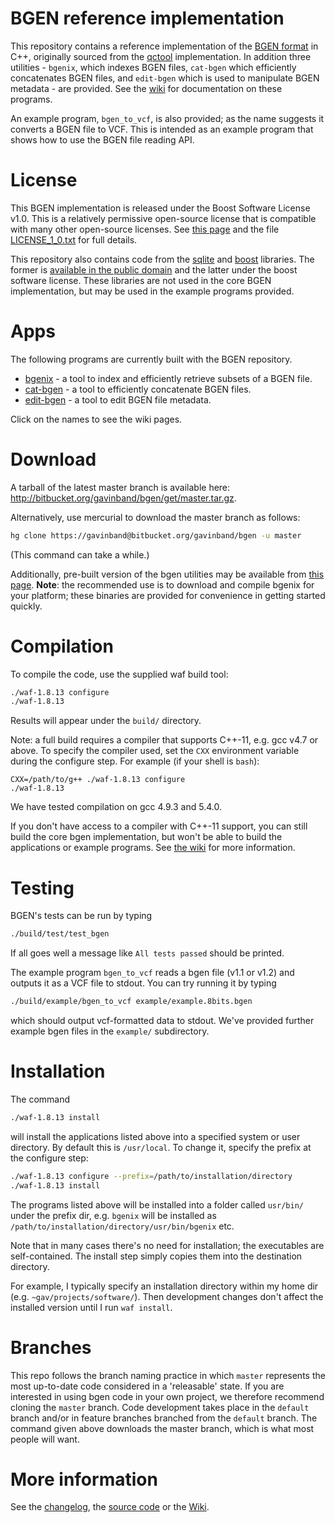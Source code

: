 BGEN reference implementation
========

This repository contains a reference implementation of the [BGEN format](http://www.well.ox.ac.uk/~gav/bgen_format/bgen_format_v1.2.html) in C++, 
originally sourced from the [qctool](https://bitbucket.org/gavinband/bgen) implementation.  In addition three utilities - `bgenix`, which indexes BGEN files, `cat-bgen` which efficiently concatenates BGEN files, and `edit-bgen` which is used to manipulate BGEN metadata - are provided.
See the [wiki](https://bitbucket.org/gavinband/bgen/wiki/Home) for documentation on these programs.

An example program, `bgen_to_vcf`, is also provided; as the name suggests it converts a BGEN file to VCF.  This is intended as an example program that shows how to use the BGEN file reading API.

License
========
This BGEN implementation is released under the Boost Software License v1.0.  This is a relatively permissive open-source license that is compatible with many other open-source licenses.  See [this page](http://www.boost.org/users/license.html) and the file [LICENSE_1_0.txt](https://bitbucket.org/gavinband/bgen/src/tip/LICENSE_1_0.txt) for full details.

This repository also contains code from  the [sqlite](www.sqlite.org) and [boost](www.boost.org) libraries.  The former is [available in the public domain](http://www.sqlite.org/copyright.html) and the latter under the boost software license.  These libraries are not used in the core BGEN implementation, but may be used in the example programs provided.

Apps
=====

The following programs are currently built with the BGEN repository.

* [bgenix](https://bitbucket.org/gavinband/bgen/wiki/bgenix) - a tool to index and efficiently retrieve subsets of a BGEN file. 
* [cat-bgen](https://bitbucket.org/gavinband/bgen/wiki/cat-bgen) - a tool to efficiently concatenate BGEN files.
* [edit-bgen](https://bitbucket.org/gavinband/bgen/wiki/edit-bgen) - a tool to edit BGEN file metadata.

Click on the names to see the wiki pages.

Download
========

A tarball of the latest master branch is available here: http://bitbucket.org/gavinband/bgen/get/master.tar.gz.

Alternatively, use mercurial to download the master branch as follows:
```sh
hg clone https://gavinband@bitbucket.org/gavinband/bgen -u master
```
(This command can take a while.)

Additionally, pre-built version of the bgen utilities may be available from [this page](http://www.well.ox.ac.uk/~gav/resources/).  **Note**: the recommended use is to download and compile bgenix for your platform; these binaries are provided for convenience in getting started quickly.

Compilation
=====

To compile the code, use the supplied waf build tool:
```sh
./waf-1.8.13 configure
./waf-1.8.13
```
Results will appear under the `build/` directory.  

Note: a full build requires a compiler that supports C++-11, e.g. gcc v4.7 or above.  To specify the compiler used, set the `CXX` environment variable during the configure step.  For example (if your shell is `bash`):
```
CXX=/path/to/g++ ./waf-1.8.13 configure
./waf-1.8.13
```

We have tested compilation on gcc 4.9.3 and 5.4.0.

If you don't have access to a compiler with C++-11 support, you can still build the core bgen implementation, but won't be able to build the applications or example programs.  See [the wiki](https://bitbucket.org/gavinband/bgen/wiki/Troubleshooting_compilation) for more information.

Testing
=====

BGEN's tests can be run by typing 
```sh
./build/test/test_bgen
```
If all goes well a message like `All tests passed` should be printed.

The example program `bgen_to_vcf` reads a bgen file (v1.1 or v1.2) and outputs it as a VCF file to stdout.  You can try running it
by typing
```sh
./build/example/bgen_to_vcf example/example.8bits.bgen
```
which should output vcf-formatted data to stdout.  We've provided further example bgen files in the `example/` subdirectory.

Installation
========

The command
```sh
./waf-1.8.13 install
```
will install the applications listed above into a specified system or user directory.  By default this is `/usr/local`.  To change it, specify the prefix at the configure step:
```sh
./waf-1.8.13 configure --prefix=/path/to/installation/directory
./waf-1.8.13 install
```
The programs listed above will be installed into a folder called `usr/bin/` under the prefix dir, e.g. `bgenix` will be installed as `/path/to/installation/directory/usr/bin/bgenix` etc.

Note that in many cases there's no need for installation; the executables are self-contained.  The install step simply copies them into the destination directory.

For example, I typically specify an installation directory within my home dir (e.g. `~gav/projects/software/`).  Then development changes don't affect the installed version until I run `waf install`.

Branches
========

This repo follows the branch naming practice in which `master` represents the most up-to-date code considered in a 'releasable' state.  If you are interested in using bgen code in your own project, we therefore recommend cloning the `master` branch.  Code development takes place in the `default` branch and/or in feature branches branched from the `default` branch.  The command given above downloads the master branch, which is what most people will want.

More information
=====
See the [changelog](https://bitbucket.org/gavinband/bgen/src/master/CHANGELOG.md),
the [source code](https://bitbucket.org/gavinband/bgen/src) or
the [Wiki](https://bitbucket.org/gavinband/bgen/wiki/Home).